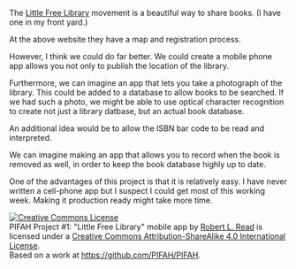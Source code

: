 The [Little Free Library](http://littlefreelibrary.org) movement is a beautiful way to share books.  (I have one in my front yard.)   

At the above website they have a map and registration process.

However, I think we could do far better.  We could create a mobile phone app allows you not only to publish the location of the library.

Furthermore, we can imagine an app that lets you take a photograph of the library.  This could be added to a database to allow
books to be searched. If we had such a photo, we might be able to use optical character recognition to create not just 
a library datbase, but an actual book database.

An additional idea would be to allow the ISBN bar code to be read and interpreted.

We can imagine making an app that allows you to record when the book is removed as well, in order to keep the book database
highly up to date.

One of the advantages of this project is that it is relatively easy.  I have never written a cell-phone app but I suspect
I could get most of this working week.  Making it production ready might take more time.


<a rel="license" href="http://creativecommons.org/licenses/by-sa/4.0/"><img alt="Creative Commons License" style="border-width:0" src="https://i.creativecommons.org/l/by-sa/4.0/88x31.png" /></a><br /><span xmlns:dct="http://purl.org/dc/terms/" href="http://purl.org/dc/dcmitype/Text" property="dct:title" rel="dct:type">PIFAH Project #1: "Little Free Library" mobile app</span> by <a xmlns:cc="http://creativecommons.org/ns#" href="https://github.com/PIFAH/PIFAH" property="cc:attributionName" rel="cc:attributionURL">Robert L. Read</a> is licensed under a <a rel="license" href="http://creativecommons.org/licenses/by-sa/4.0/">Creative Commons Attribution-ShareAlike 4.0 International License</a>.<br />Based on a work at <a xmlns:dct="http://purl.org/dc/terms/" href="https://github.com/PIFAH/PIFAH" rel="dct:source">https://github.com/PIFAH/PIFAH</a>.
